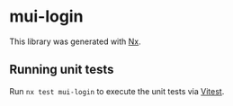 # mui-login

This library was generated with [Nx](https://nx.dev).

## Running unit tests

Run `nx test mui-login` to execute the unit tests via [Vitest](https://vitest.dev/).
